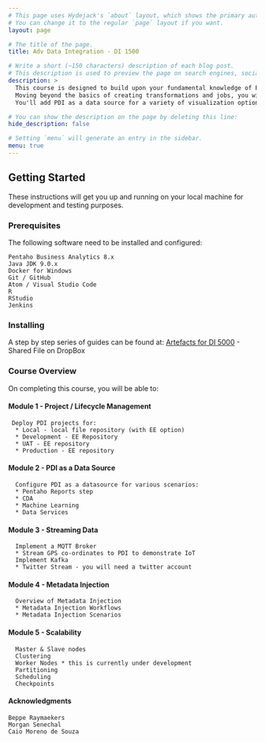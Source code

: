```yaml
---
# This page uses Hydejack's `about` layout, which shows the primary author's picture and about text at the top.
# You can change it to the regular `page` layout if you want.
layout: page

# The title of the page.
title: Adv Data Integration - DI 1500

# Write a short (~150 characters) description of each blog post.
# This description is used to preview the page on search engines, social media, etc.
description: >
  This course is designed to build upon your fundamental knowledge of Pentaho Data Integration (PDI).   
  Moving beyond the basics of creating transformations and jobs, you will learn how to use PDI in real-world project scenarios.
  You'll add PDI as a data source for a variety of visualization options, utilize PDI's streaming data processing capabilties, build transformations with metadata injection, and scale and performance tune your PDI solution.

# You can show the description on the page by deleting this line:
hide_description: false

# Setting `menu` will generate an entry in the sidebar.
menu: true
---
```


## Getting Started
These instructions will get you up and running on your local machine for development and testing purposes.

### Prerequisites
The following software need to be installed and configured:
```
Pentaho Business Analytics 8.x
Java JDK 9.0.x
Docker for Windows
Git / GitHub
Atom / Visual Studio Code
R
RStudio
Jenkins
```

### Installing
A step by step series of guides can be found at:
[Artefacts for DI 5000](https://www.dropbox.com/sh/6nl31ts10sjimnr/AADFXjTek4f9ANyBivVVAhqFa?dl=0) - Shared File on DropBox

### Course Overview
On completing this course, you will be able to:
#### Module 1 - Project / Lifecycle Management
```
 Deploy PDI projects for:
  * Local - local file repository (with EE option)
  * Development - EE Repository
  * UAT - EE repository
  * Production - EE repository
```
#### Module 2 - PDI as a Data Source
```
  Configure PDI as a datasource for various scenarios:
  * Pentaho Reports step
  * CDA
  * Machine Learning
  * Data Services
```  
#### Module 3 - Streaming Data
```
  Implement a MQTT Broker
  * Stream GPS co-ordinates to PDI to demonstrate IoT
  Implement Kafka
  * Twitter Stream - you will need a twitter account
```
#### Module 4 - Metadata Injection
```
  Overview of Metadata Injection
  * Metadata Injection Workflows
  * Metadata Injection Scenarios
```
#### Module 5 - Scalability
```
  Master & Slave nodes
  Clustering
  Worker Nodes * this is currently under development
  Partitioning
  Scheduling
  Checkpoints
```

#### Acknowledgments
```
Beppe Raymaekers
Morgan Senechal
Caio Moreno de Souza
```
